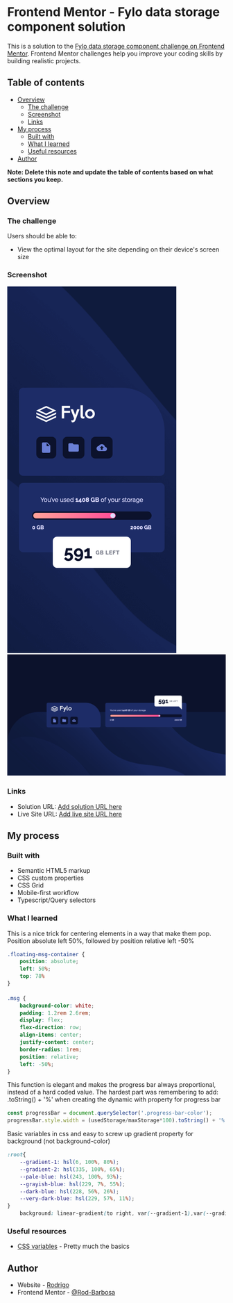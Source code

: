 # Frontend Mentor - Fylo data storage component solution

This is a solution to the [Fylo data storage component challenge on Frontend Mentor](https://www.frontendmentor.io/challenges/fylo-data-storage-component-1dZPRbV5n). Frontend Mentor challenges help you improve your coding skills by building realistic projects. 

## Table of contents

- [Overview](#overview)
  - [The challenge](#the-challenge)
  - [Screenshot](#screenshot)
  - [Links](#links)
- [My process](#my-process)
  - [Built with](#built-with)
  - [What I learned](#what-i-learned)
  - [Useful resources](#useful-resources)
- [Author](#author)

**Note: Delete this note and update the table of contents based on what sections you keep.**

## Overview

### The challenge

Users should be able to:

- View the optimal layout for the site depending on their device's screen size

### Screenshot

![Mobile](./images/screenshot/mobile.png)
![Desktop](./images/screenshot/desktop.png)


### Links

- Solution URL: [Add solution URL here](https://your-solution-url.com)
- Live Site URL: [Add live site URL here](https://your-live-site-url.com)

## My process

### Built with

- Semantic HTML5 markup
- CSS custom properties
- CSS Grid
- Mobile-first workflow
- Typescript/Query selectors


### What I learned



This is a nice trick for centering elements in a way that make them pop. Position absolute left 50%, followed by position relative left -50%
```css
.floating-msg-container {
    position: absolute;
    left: 50%;
    top: 78%
}

.msg {
    background-color: white;
    padding: 1.2rem 2.6rem;
    display: flex;
    flex-direction: row;
    align-items: center;
    justify-content: center;
    border-radius: 1rem;
    position: relative;
    left: -50%;
}
```

This function is elegant and makes the progress bar always proportional, instead of a hard coded value.
The hardest part was remembering to add:
 .toString() + '%'
when creating the dynamic with property for progress bar
```js
const progressBar = document.querySelector('.progress-bar-color');
progressBar.style.width = (usedStorage/maxStorage*100).toString() + '%'
```

Basic variables in css and easy to screw up gradient property for background (not background-color)
```css
:root{
    --gradient-1: hsl(6, 100%, 80%);
    --gradient-2: hsl(335, 100%, 65%);
    --pale-blue: hsl(243, 100%, 93%);
    --grayish-blue: hsl(229, 7%, 55%);
    --dark-blue: hsl(228, 56%, 26%);
    --very-dark-blue: hsl(229, 57%, 11%);
}
    background: linear-gradient(to right, var(--gradient-1),var(--gradient-2));

```


### Useful resources

- [CSS variables](https://www.w3schools.com/css/css3_variables.asp) - Pretty much the basics 

## Author

- Website - [Rodrigo](https://www.gelatodigital.com)
- Frontend Mentor - [@Rod-Barbosa](https://www.frontendmentor.io/profile/Rod-Barbosa)
